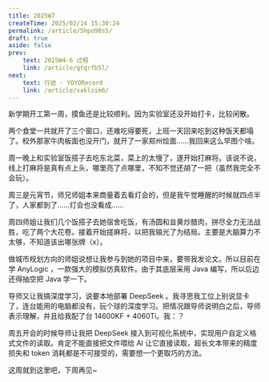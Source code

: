 ```yaml
---
title: 2025W7 
createTime: 2025/02/14 15:30:24
permalink: /article/5hpo98s5/
draft: true
aside: false
prev: 
    text: 2025W4-6 过程
    link: /article/qtqrfb5l/
next:
    text: 行迹 - YOYORecord
    link: /article/xaklzim6/
---
```


新学期开工第一周，摸鱼还是比较顺利。因为实验室还没开始打卡，比较闲散。

两个食堂一共就开了三个窗口，还难吃得要死，上班一天回来吃到这种饭天都塌了。校外那家牛肉板面也没开门，就开了一家郑州烩面……我回来这么早图个啥。

周一晚上和实验室饭搭子去吃东北菜，菜上的太慢了，遂开始打麻将。该说不说，线上打麻将是真有点上头，哪里亮了点哪里，不知不觉还胡了一把（虽然我完全不会玩）。

周三是元宵节，师兄师姐本来商量着去看灯会的，但是我午觉睡醒的时候就四点半了，人家都到了……灯会也没看成……

周四师姐让我们几个饭搭子去她宿舍吃饭，有汤圆和韭黄炒腊肉，拼尽全力无法战胜，吃了两个大花卷。接着开始搓麻将，以把我输光了为结局。主要是大脑算力不太够，不知道该出哪张牌（x）。

做城市规划方向的师姐说想让我参与到她的项目中来，要带我发论文。所以目前在学 AnyLogic ，一款强大的模拟仿真软件。由于其底层采用 Java 编写，所以后边还得抽空把 Java 学一下。

导师又让我搞深度学习，说要本地部署 DeepSeek 。我寻思我工位上别说显卡了，连台能用的电脑都没有，玩个球的深度学习。把情况跟导师说明白之后，导师表示理解，并且给我配了台 14600KF + 4060Ti。我：？

周五开会的时候导师让我把 DeepSeek 接入到可视化系统中，实现用户自定义格式文件的读取。肯定不能直接把文件喂给 AI 让它直接读取，超长文本带来的精度损失和 token 消耗都是不可接受的，需要想一个更取巧的方法。

这周就到这里吧，下周再见~
